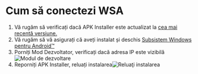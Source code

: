 # Cum să conectezi WSA
1. Vă rugăm să verificați dacă APK Installer este actualizat la [cea mai recentă versiune.](https://www.microsoft.com/store/productId/9P2JFQ43FPPG "APK Installer")
2. Vă rugăm să vă asigurați că aveți instalat și deschis [Subsistem Windows pentru Android™](https://www.microsoft.com/store/productId/9P3395VX91NR)
3. Porniți Mod Dezvoltator, verificați dacă adresa IP este vizibilă![Modul de dezvoltare](https://raw.githubusercontent.com/Paving-Base/APK-Installer/screenshots/Documents/Tutorials/How%20To%20Connect%20WSA/Images/Snipaste_2022-10-02_19-02-09.png)
4. Reporniți APK Installer, reluați instalarea![Reluaţi instalarea](https://raw.githubusercontent.com/Paving-Base/APK-Installer/screenshots/Documents/Tutorials/How%20To%20Connect%20WSA/Images/Snipaste_2022-10-02_17-34-04.png)
